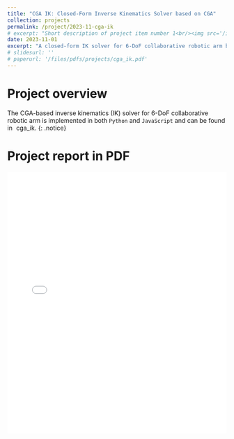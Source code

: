 ```yaml
---
title: "CGA IK: Closed-Form Inverse Kinematics Solver based on CGA"
collection: projects
permalink: /project/2023-11-cga-ik
# excerpt: "Short description of project item number 1<br/><img src='/images/500x300.png'>"
date: 2023-11-01
excerpt: "A closed-form IK solver for 6-DoF collaborative robotic arm based on conformal geometric algebra (CGA). <a href='https://github.com/wei-hsuan-cheng/cga_ik' target='_blank' style='text-decoration: none;'><i class='fab fa-github' style=''></i><span style='margin-left: 0.13cm'>cga_ik</span></a>"
# slidesurl: ''
# paperurl: '/files/pdfs/projects/cga_ik.pdf'
---
```


# Project overview

The CGA-based inverse kinematics (IK) solver for 6-DoF collaborative robotic arm is implemented in both  ``Python`` and ``JavaScript`` and can be found in <a href='https://github.com/wei-hsuan-cheng/cga_ik' target='_blank' style='text-decoration: none;'><i class='fab fa-github' style=''></i><span style='margin-left: 0.13cm'>cga_ik</span></a>.
{: .notice}


# Project report in PDF

<embed src="/files/pdfs/projects/cga_ik.pdf" type="application/pdf" width="100%" height="600px" />
